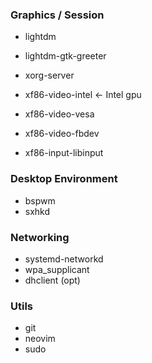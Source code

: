 
### Graphics / Session

* lightdm
* lightdm-gtk-greeter

* xorg-server
* xf86-video-intel <- Intel gpu
* xf86-video-vesa
* xf86-video-fbdev
* xf86-input-libinput

### Desktop Environment
* bspwm
* sxhkd

### Networking
* systemd-networkd
* wpa_supplicant
* dhclient (opt)

### Utils
* git
* neovim
* sudo

